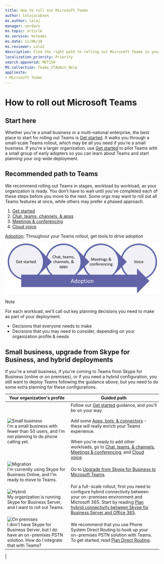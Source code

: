 ```yaml
---
title: How to roll out Microsoft Teams
author: lolajacobsen
ms.author: lolaj
manager: serdars
ms.topic: article
ms.service: msteams
ms.date: 11/06/18
ms.reviewer: LolaJ
description: Find the right path to rolling out Microsoft Teams in your organization. 
localization_priority: Priority
search.appverid: MET150
MS.collection: Teams_ITAdmin_Help
appliesto: 
- Microsoft Teams
---
```


# How to roll out Microsoft Teams

## Start here
Whether you're a small business or a multi-national enterprise, the best place to start for rolling out Teams is [Get started](get-started-with-teams-quick-start.md). It walks you through a small-scale Teams rollout, which may be all you need if you're a small business. If you're a larger organization, use [Get started](get-started-with-teams-quick-start.md) to pilot Teams with a small group of early adopters so you can learn about Teams and start planning your org-wide deployment. 

## Recommended path to Teams


We recommend rolling out Teams in stages, workload by workload, as your organization is ready. You don’t have to wait until you've completed each of these steps before you move to the next. Some orgs may want to roll out all Teams features at once, while others may prefer a phased approach. 
1. [Get started](get-started-with-teams-quick-start.md)
1. [Chat, teams, channels, & apps](deploy-chat-teams-channels-microsoft-teams-landing-page.md)
1. [Meetings & conferencing](deploy-meetings-microsoft-teams-landing-page.md)
1. [Cloud voice](cloud-voice-landing-page.md)

[Adoption](adopt-microsoft-teams-landing-page.md): Throughout your Teams rollout, get tools to drive adoption

![4 circles, 1 arrow showing Teams deployment pathway](media/how-to-roll-out-teams-image1.png)


> [!NOTE]
> For each workload, we'll call out key planning decisions you need to make as part of your deployment.
> 
> - Decisions that everyone needs to make
> - Decisions that you may need to consider, depending on your organization profile & needs

## Small business, upgrade from Skype for Business, and hybrid deployments

If you're a small business, if you're coming to Teams from Skype for Business (online or on premises), or if you need a hybrid configuration, you still want to deploy Teams following the guidance above, but you need to do some extra planning for these configurations. 

|Your organization's profile|Guided path  |
|---------|---------|
|<IMG src="https://docs.microsoft.com/en-us/office/media/icons/small-business.svg" alt="Small business" height="20%" width="20%"><br>I'm a small business with fewer than 50 users, and I'm not planning to do phone calling yet. |Follow our [Get started](get-started-with-teams-quick-start.md) guidance, and you'll be on your way.<br><br>Add some [Apps, bots, & connectors](deploy-apps-microsoft-teams-landing-page.md) - these will really enrich your Teams experience.<br> <br>When you're ready to add other workloads, go to [Chat, teams, & channels](deploy-chat-teams-channels-microsoft-teams-landing-page.md), [Meetings & conferencing](deploy-meetings-microsoft-teams-landing-page.md), and [Cloud voice](cloud-voice-landing-page.md).  |
|<IMG src="https://docs.microsoft.com/en-us/office/media/icons/migration-blue.svg" alt="Migration" height="50" width="50"><br>I'm currently using Skype for Business Online, and I'm ready to move to Teams. |Go to [Upgrade from Skype for Business to Microsoft Teams](Journey-SkypeforBusiness-Teams.md).        |
|<IMG SRC="https://docs.microsoft.com/en-us/office/media/icons/hybrid-blue.svg" alt="Hybrid" height="50" width="50"><br>My organization is running Skype for Business Server, and I want to roll out Teams. |For a full-scale rollout, first you need to configure hybrid connectivity between your on-premises environment and Microsoft 365. Start by reading [Plan hybrid connectivity between Skype for Business Server and Office 365](skypeforbusiness/hybrid/plan-hybrid-connectivity).     |
|<IMG src="https://docs.microsoft.com/en-us/office/media/icons/on-premises.svg" alt="On premises" height="50" width="50"><br>I don't have Skype for Business Server, but I do have an on-premises PSTN solution. How do I integrate that with Teams?|We recommend that you use Phone System Direct Routing to hook up your on-premises PSTN solution with Teams. To get started, read [Plan Direct Routing](direct-routing-plan.md).|
|
